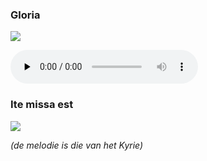 ### Gloria

![](./mass-iv-gloria.jpg)

<audio src="https://storage.googleapis.com/kyriale/djc_04_gloria_mp3_1.mp3" preload="none" controls="controls"></audio>

### Ite missa est

![](./mass-iv-ite.jpg)

*(de melodie is die van het Kyrie)*

